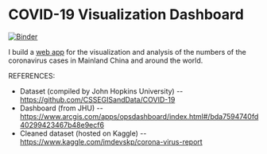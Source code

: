 # COVID-19 Visualization Dashboard

[![Binder](https://mybinder.org/badge_logo.svg)](https://mybinder.org/v2/gh/Physicist91/covid19/master)

I build a [web app](https://nbviewer.jupyter.org/github/Physicist91/covid19/blob/master/covid-19-analysis.ipynb) for the visualization and analysis of the numbers of the coronavirus cases in Mainland China and around the world.

REFERENCES:
* Dataset (compiled by John Hopkins University) -- https://github.com/CSSEGISandData/COVID-19
* Dashboard (from JHU) -- https://www.arcgis.com/apps/opsdashboard/index.html#/bda7594740fd40299423467b48e9ecf6
* Cleaned dataset (hosted on Kaggle) -- https://www.kaggle.com/imdevskp/corona-virus-report
